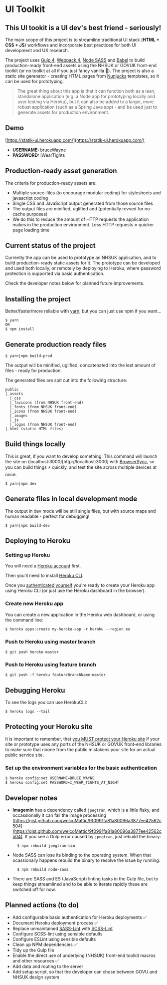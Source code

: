 # UI Toolkit

## This UI tookit is a UI dev's best friend - seriously!

The main scope of this project is to streamline traditional UI stack (**HTML + CSS + JS**) workflows and incorporate best practices for both UI development and UX research.

The project uses [Gulp 4](https://gulpjs.com/), [Webpack 4](https://webpack.js.org/), [Node SASS](https://github.com/sass/node-sass) and [Babel](https://babeljs.io/docs/en/) to build production-ready front-end assets using the NHSUK or GOVUK front-end toolkit (or no toolkit at all if you just fancy vanilla 🍦). The project is also a static site gerenator - creating HTML pages from [Nunjucks](https://mozilla.github.io/nunjucks/templating.html) templates, so it can be used for prototyping.

> The great thing about this app is that it can function both as a lean, standalone application (e.g. a Node app for prototyping locally and user testing via Heroku), but it can also be added to a larger, more robust application (such as a Spring Java app) - and be used just to generate assets for production environment.

## Demo 

[https://statik-ui.herokuapp.com/](https://statik-ui.herokuapp.com/)

- **USERNAME:** bruceWayne
- **PASSWORD:** iWearTights

## Production-ready asset generation

The criteria for production-ready assets are:
- Multiple source-files (to encourage modular coding) for stylesheets and javascript coding
- Single CSS and JavaScript output generated from those source files
- The output files are minified, uglified and (potentially revved for no-cache purposes)
- We do this to reduce the amount of HTTP requests the application makes in the production environment. Less HTTP requests = quicker page loading time

## Current status of the project

Currently the app can be used to prototype an NHSUK application, and to build production-ready static assets for it. The prototype can be developed and used both locally, or remotely by deploying to Heroku, where password protection is supported via basic authentication.

Check the developer notes below for planned future improvements.

## Installing the project

Better/faster/more reliable with [yarn](https://yarnpkg.com), but you can just use npm if you want...

	$ yarn
	OR
	$ npm install
	
## Generate production ready files

	$ yarn|npm build-prod
	
The output will be minified, uglified, concatenated into the lest amount of files - ready for production.
	
The generated files are spit out into the following structure:

	public
	|_assets
	  |_css
	  |_favicons (from NHSUK front-end)
	  |_fonts (from NHSUK front-end)
	  |_icons (from NHSUK front-end)
	  |_images
	  |_js
	  |_logos (from NHSUK front-end)
  	|_html (static HTML files)

## Build things locally

This is great, if you want to develop something. This command will launch the site on (localhost:3000)[http://localhost:3000] with [BrowserSync](https://www.browsersync.io/docs), so you can build things ⚡ quickly, and test the site across multiple devices at once.

	$ yarn|npm dev
	
## Generate files in local development mode

The output in dev mode will be still single files, but with source maps and human readable - perfect for debugging!

	$ yarn|npm build-dev
	
## Deploying to Heroku

### Setting up Heroku

You will need a [Heroku account](https://www.heroku.com/) first.

Then you'll need to install [Heroku CLI](https://devcenter.heroku.com/articles/heroku-cli#download-and-install).

Once you [authenticated yourself](https://devcenter.heroku.com/articles/authentication) you're ready to create your Heroku app using Heroku CLI (or just use the Heroku dashboard in the browser).

### Create new Heroku app

You can create a new application in the Heroku web dashboard, or using the command line:

	$ heroku apps:create my-heroku-app -r heroku --region eu

### Push to Heroku using master branch

	$ git push heroku master

### Push to Heroku using feature branch

	$ git push -f heroku featureBranchName:master
	
## Debugging Heroku

To see the logs you can use HerokuCLI:

	$ heroku logs --tail
	
	
## Protecting your Heroku site

It is important to remember, that [you MUST protect your Heroku site](https://govuk-prototype-kit.herokuapp.com/docs/publishing-on-heroku#6-set-a-username-and-password) if your site or prototype uses any ports of the NHSUK or GOVUK front-end libraries to make sure that noone from the public mistakens your site for an actual public service site.

### Set up the environment variables for the basic authentication

	$ heroku config:set USERNAME=BRUCE_WAYNE
	$ heroku config:set PASSWORD=I_WEAR_TIGHTS_AT_NIGHT
	

## Developer notes
- **Imagemin** has a dependency called `jpegtran`, which is a little flaky, and occassionally it can fail the image processing [https://gist.github.com/welcoMattic/9f0991fa81a80096a3877ee42562c504](https://gist.github.com/welcoMattic/9f0991fa81a80096a3877ee42562c504).
If you see a Gulp error caused by `jpegtran`, just rebuild the binary:

		$ npm rebuild jpegtran-bin
		
- Node SASS can lose its binding to the operating system. When that ocassionally happens rebuild the binary to resolve the issue by running:

		$ npm rebuild node-sass
		
- There are SASS and ES (JavaScript) linting tasks in the Gulp file, but to keep things streamlined and to be able to iterate rapidly these are switched off for now.


## Planned actions (to do)

- Add configurable basic authentication for Heroku deployments ✅
- Document Heroku deployment process ✅
- Replace unmaintained [SASS-Lint](https://github.com/sasstools/sass-lint) with [SCSS-Lint](https://github.com/sds/scss-lint)
- Configure SCSS-lint using sensible defaults
- Configure ESLint using sensible defaults
- Clean up NPM dependencies ✅
- Tidy up the Gulp file
- Enable the direct use of underlying (NHSUK) front-end toolkit macros and other resources ✅
- Add data and routing to the server
- Add setup script, so that the developer can chose between GOVU and NHSUK design system